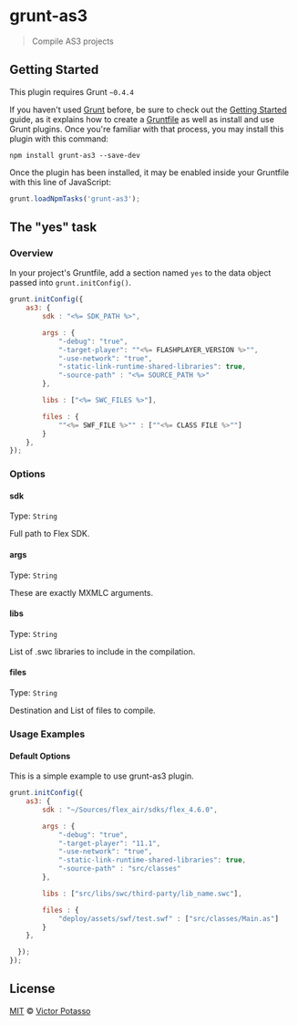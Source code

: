 # grunt-as3

> Compile AS3 projects

## Getting Started
This plugin requires Grunt `~0.4.4`

If you haven't used [Grunt](http://gruntjs.com/) before, be sure to check out the [Getting Started](http://gruntjs.com/getting-started) guide, as it explains how to create a [Gruntfile](http://gruntjs.com/sample-gruntfile) as well as install and use Grunt plugins. Once you're familiar with that process, you may install this plugin with this command:

```shell
npm install grunt-as3 --save-dev
```

Once the plugin has been installed, it may be enabled inside your Gruntfile with this line of JavaScript:

```js
grunt.loadNpmTasks('grunt-as3');
```

## The "yes" task

### Overview
In your project's Gruntfile, add a section named `yes` to the data object passed into `grunt.initConfig()`.

```js
grunt.initConfig({
    as3: {
        sdk : "<%= SDK_PATH %>",

        args : {
            "-debug": "true",
            "-target-player": ""<%= FLASHPLAYER_VERSION %>"",
            "-use-network": "true",
            "-static-link-runtime-shared-libraries": true,
            "-source-path" : "<%= SOURCE_PATH %>"
        },

        libs : ["<%= SWC_FILES %>"],

        files : {            
            ""<%= SWF_FILE %>"" : [""<%= CLASS FILE %>""]
        }
    },
});
```

### Options

#### sdk
Type: `String`

Full path to Flex SDK. 

#### args
Type: `String`

These are exactly MXMLC arguments.

#### libs
Type: `String`

List of .swc libraries to include in the compilation.

#### files
Type: `String`

Destination and List of files to compile.



### Usage Examples

#### Default Options
This is a simple example to use grunt-as3 plugin.

```js
grunt.initConfig({
    as3: {
        sdk : "~/Sources/flex_air/sdks/flex_4.6.0",

        args : {
            "-debug": "true",
            "-target-player": "11.1",
            "-use-network": "true",
            "-static-link-runtime-shared-libraries": true,
            "-source-path" : "src/classes"
        },

        libs : ["src/libs/swc/third-party/lib_name.swc"],

        files : {            
            "deploy/assets/swf/test.swf" : ["src/classes/Main.as"]
        }
    },

  });
});
```

## License
[MIT](http://opensource.org/licenses/MIT) © [Victor Potasso](http://victorpotasso.com)
